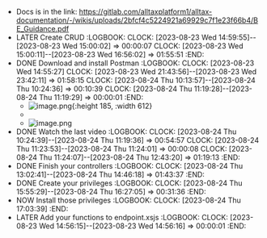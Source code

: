 - Docs is in the link: https://gitlab.com/alltaxplatform1/alltax-documentation/-/wikis/uploads/2bfcf4c5224921a69929c7f1e23f66b4/BE_Guidance.pdf
- LATER Create CRUD
  :LOGBOOK:
  CLOCK: [2023-08-23 Wed 14:59:55]--[2023-08-23 Wed 15:00:02] =>  00:00:07
  CLOCK: [2023-08-23 Wed 15:00:11]--[2023-08-23 Wed 16:56:02] =>  01:55:51
  :END:
- DONE Download and install Postman
  :LOGBOOK:
  CLOCK: [2023-08-23 Wed 14:55:27]
  CLOCK: [2023-08-23 Wed 21:43:56]--[2023-08-23 Wed 23:42:11] =>  01:58:15
  CLOCK: [2023-08-24 Thu 10:13:57]--[2023-08-24 Thu 10:24:36] =>  00:10:39
  CLOCK: [2023-08-24 Thu 11:19:28]--[2023-08-24 Thu 11:19:29] =>  00:00:01
  :END:
	- ![image.png](../assets/image_1692884339136_0.png){:height 185, :width 612}
	-
	- ![image.png](../assets/image_1692813529723_0.png)
- DONE Watch the last video
  :LOGBOOK:
  CLOCK: [2023-08-24 Thu 10:24:39]--[2023-08-24 Thu 11:19:36] =>  00:54:57
  CLOCK: [2023-08-24 Thu 11:23:53]--[2023-08-24 Thu 11:24:01] =>  00:00:08
  CLOCK: [2023-08-24 Thu 11:24:07]--[2023-08-24 Thu 12:43:20] =>  01:19:13
  :END:
- DONE Finish your controllers
  :LOGBOOK:
  CLOCK: [2023-08-24 Thu 13:02:41]--[2023-08-24 Thu 14:46:18] =>  01:43:37
  :END:
- DONE Create your privileges
  :LOGBOOK:
  CLOCK: [2023-08-24 Thu 15:55:29]--[2023-08-24 Thu 16:27:05] =>  00:31:36
  :END:
- NOW Install those privileges
  :LOGBOOK:
  CLOCK: [2023-08-24 Thu 17:03:39]
  :END:
- LATER Add your functions to endpoint.xsjs
  :LOGBOOK:
  CLOCK: [2023-08-23 Wed 14:56:15]--[2023-08-23 Wed 14:56:16] =>  00:00:01
  :END: